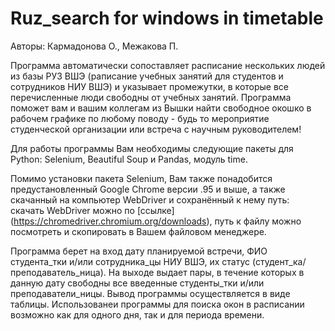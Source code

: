 # Ruz_search for windows in timetable

Авторы: Кармадонова О., Межакова П.

Программа автоматически сопоставляет расписание нескольких людей из базы РУЗ ВШЭ (раписание учебных занятий для студентов и сотрудников НИУ ВШЭ) и указывает промежутки, в которые все перечисленные люди свободны от учебных занятий. Программа поможет вам и вашим коллегам из Вышки найти свободное окошко в рабочем графике по любому поводу - будь то мероприятие студенческой организации или встреча с научным руководителем!

Для работы программы Вам необходимы следующие пакеты для Python: Selenium, Beautiful Soup и Pandas, модуль time.

Помимо установки пакета Selenium, Вам также понадобится предустановленный Google Chrome версии .95 и выше, а также скачанный на компьютер WebDriver и сохранённый к нему путь: скачать WebDriver можно по [ссылке] (https://chromedriver.chromium.org/downloads), путь к файлу можно посмотреть и скопировать в Вашем файловом менеджере.

Программа берет на вход дату планируемой встречи, ФИО студента_тки и/или сотрудника_цы НИУ ВШЭ, их статус (студент_ка/преподаватель_ница). На выходе выдает пары, в течение которых в данную дату свободны все введенные студенты_тки и/или преподаватели_ницы. Вывод программы осуществляется в виде таблицы. Использованеи программы для поиска окон в расписании возможно как для одного дня, так и для периода времени. 
